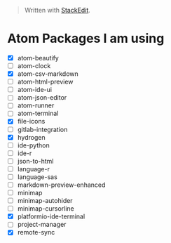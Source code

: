 


> Written with [StackEdit](https://stackedit.io/).
# Atom Packages I am using

- [x] atom-beautify
- [ ] atom-clock
- [x] atom-csv-markdown
- [ ] atom-html-preview
- [ ] atom-ide-ui
- [ ] atom-json-editor
- [ ] atom-runner
- [ ] atom-terminal
- [x] file-icons
- [ ] gitlab-integration
- [x] hydrogen
- [ ] ide-python
- [ ] ide-r
- [ ] json-to-html
- [ ] language-r
- [ ] language-sas
- [ ] markdown-preview-enhanced
- [ ] minimap
- [ ] minimap-autohider
- [ ] minimap-cursorline
- [x] platformio-ide-terminal
- [ ] project-manager
- [x] remote-sync
<!--stackedit_data:
eyJoaXN0b3J5IjpbLTEyMTM4ODc1MDAsMjE0NTc1Mzg1N119
-->